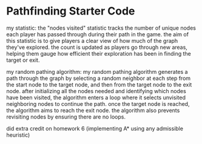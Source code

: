 # Pathfinding Starter Code

my statistic:
    the "nodes visited" statistic tracks the number of unique nodes each player has passed through during their path in the game. the aim of this statistic is to give players a clear view of how much of the graph they've explored. the count is updated as players go through new areas, helping them gauge how efficient their exploration has been in finding the target or exit.

my random pathing algorithm:
    my random pathing algorithm generates a path through the graph by selecting a random neighbor at each step from the start node to the target node, and then from the target node to the exit node. after initializing all the nodes needed and identifying which nodes have been visited, the algorithm enters a loop where it selects unvisited neighboring nodes to continue the path. once the target node is reached, the algorithm aims to reach the exit node. the algorithm also prevents revisiting nodes by ensuring there are no loops. 

did extra credit on homework 6 (implementing A* using any admissible heuristic)